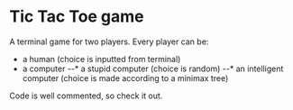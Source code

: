 # Tic Tac Toe game

A terminal game for two players. Every player can be:
* a human (choice is inputted from terminal)
* a computer
--* a stupid computer (choice is random)
--* an intelligent computer (choice is made according to a minimax tree)


Code is well commented, so check it out.
